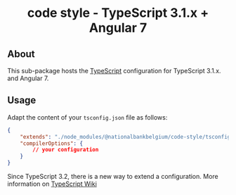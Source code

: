 <h1 align="center">
   code style - TypeScript 3.1.x + Angular 7
</h1>

## About

This sub-package hosts the [TypeScript](https://www.typescriptlang.org/) configuration for TypeScript 3.1.x. and Angular 7.

## Usage

Adapt the content of your `tsconfig.json` file as follows:

```json
{
	"extends": "./node_modules/@nationalbankbelgium/code-style/tsconfig/3.1.x/ng7/tsconfig.json",
	"compilerOptions": {
		// your configuration
	}
}
```

Since TypeScript 3.2, there is a new way to extend a configuration. More information on [TypeScript Wiki](https://github.com/microsoft/TypeScript/wiki/What%27s-new-in-TypeScript#tsconfigjson-inheritance-via-nodejs-packages)
